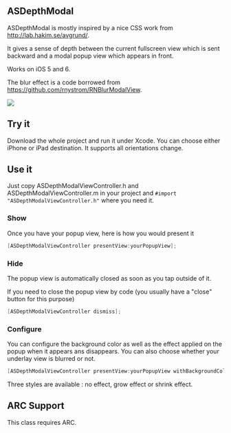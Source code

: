 ## ASDepthModal
ASDepthModal is mostly inspired by a nice CSS work from http://lab.hakim.se/avgrund/.

It gives a sense of depth between the current fullscreen view which is sent backward and a modal popup view which appears in front.

Works on iOS 5 and 6.

The blur effect is a code borrowed from https://github.com/rnystrom/RNBlurModalView.

![](https://github.com/autresphere/ASDepthModal/raw/master/Screenshots/iPhoneVideo.gif)

## Try it
Download the whole project and run it under Xcode. You can choose either iPhone or iPad destination.
It supports all orientations change.

## Use it
Just copy ASDepthModalViewController.h and ASDepthModalViewController.m in your project and `#import "ASDepthModalViewController.h"` where you need it.

### Show
Once you have your popup view, here is how you would present it
``` objective-c
[ASDepthModalViewController presentView:yourPopupView];
```
    
### Hide
The popup view is automatically closed as soon as you tap outside of it.

If you need to close the popup view by code (you usually have a "close" button for this purpose)
``` objective-c
[ASDepthModalViewController dismiss];
```

### Configure
You can configure the background color as well as the effect applied on the popup when it appears ans disappears. You can also choose whether your underlay view is blurred or not.

``` objective-c
[ASDepthModalViewController presentView:yourPopupView withBackgroundColor:color popupAnimationStyle:style blur:flag];
```
Three styles are available : no effect, grow effect or shrink effect.

## ARC Support
This class requires ARC.
